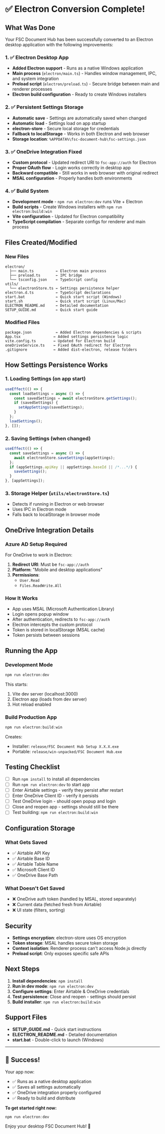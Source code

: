 # ✅ Electron Conversion Complete!

## What Was Done

Your FSC Document Hub has been successfully converted to an Electron desktop application with the following improvements:

### 1. ✅ Electron Desktop App
- **Added Electron support** - Runs as a native Windows application
- **Main process** (`electron/main.ts`) - Handles window management, IPC, and system integration
- **Preload script** (`electron/preload.ts`) - Secure bridge between main and renderer processes
- **Electron build configuration** - Ready to create Windows installers

### 2. ✅ Persistent Settings Storage
- **Automatic save** - Settings are automatically saved when changed
- **Automatic load** - Settings load on app startup
- **electron-store** - Secure local storage for credentials
- **Fallback to localStorage** - Works in both Electron and web browser
- **Storage location**: `%APPDATA%\fsc-document-hub\fsc-settings.json`

### 3. ✅ OneDrive Integration Fixed
- **Custom protocol** - Updated redirect URI to `fsc-app://auth` for Electron
- **Proper OAuth flow** - Login works correctly in desktop app
- **Backward compatible** - Still works in web browser with original redirect
- **MSAL configuration** - Properly handles both environments

### 4. ✅ Build System
- **Development mode** - `npm run electron:dev` runs Vite + Electron
- **Build scripts** - Create Windows installers with `npm run electron:build:win`
- **Vite configuration** - Updated for Electron compatibility
- **TypeScript compilation** - Separate configs for renderer and main process

## Files Created/Modified

### New Files
```
electron/
  ├── main.ts          ← Electron main process
  ├── preload.ts       ← IPC bridge
  └── tsconfig.json    ← TypeScript config
utils/
  └── electronStore.ts ← Settings persistence helper
electron.d.ts          ← TypeScript declarations
start.bat              ← Quick start script (Windows)
start.sh               ← Quick start script (Linux/Mac)
ELECTRON_README.md     ← Detailed documentation
SETUP_GUIDE.md         ← Quick start guide
```

### Modified Files
```
package.json           ← Added Electron dependencies & scripts
App.tsx               ← Added settings persistence logic
vite.config.ts        ← Updated for Electron build
oneDriveService.ts    ← Fixed OAuth redirect for Electron
.gitignore            ← Added dist-electron, release folders
```

## How Settings Persistence Works

### 1. **Loading Settings (on app start)**
```typescript
useEffect(() => {
  const loadSettings = async () => {
    const savedSettings = await electronStore.getSettings();
    if (savedSettings) {
      setAppSettings(savedSettings);
    }
  };
  loadSettings();
}, []);
```

### 2. **Saving Settings (when changed)**
```typescript
useEffect(() => {
  const saveSettings = async () => {
    await electronStore.saveSettings(appSettings);
  };
  if (appSettings.apiKey || appSettings.baseId || /*...*/) {
    saveSettings();
  }
}, [appSettings]);
```

### 3. **Storage Helper** (`utils/electronStore.ts`)
- Detects if running in Electron or web browser
- Uses IPC in Electron mode
- Falls back to localStorage in browser mode

## OneDrive Integration Details

### Azure AD Setup Required
For OneDrive to work in Electron:

1. **Redirect URI**: Must be `fsc-app://auth`
2. **Platform**: "Mobile and desktop applications"
3. **Permissions**: 
   - `User.Read`
   - `Files.ReadWrite.All`

### How It Works
- App uses MSAL (Microsoft Authentication Library)
- Login opens popup window
- After authentication, redirects to `fsc-app://auth`
- Electron intercepts the custom protocol
- Token is stored in localStorage (MSAL cache)
- Token persists between sessions

## Running the App

### Development Mode
```powershell
npm run electron:dev
```
This starts:
1. Vite dev server (localhost:3000)
2. Electron app (loads from dev server)
3. Hot reload enabled

### Build Production App
```powershell
npm run electron:build:win
```
Creates:
- Installer: `release/FSC Document Hub Setup X.X.X.exe`
- Portable: `release/win-unpacked/FSC Document Hub.exe`

## Testing Checklist

- [ ] Run `npm install` to install all dependencies
- [ ] Run `npm run electron:dev` to start app
- [ ] Enter Airtable settings - verify they persist after restart
- [ ] Enter OneDrive Client ID - verify it persists
- [ ] Test OneDrive login - should open popup and login
- [ ] Close and reopen app - settings should still be there
- [ ] Test building: `npm run electron:build:win`

## Configuration Storage

### What Gets Saved
- ✅ Airtable API Key
- ✅ Airtable Base ID
- ✅ Airtable Table Name
- ✅ Microsoft Client ID
- ✅ OneDrive Base Path

### What Doesn't Get Saved
- ❌ OneDrive auth token (handled by MSAL, stored separately)
- ❌ Current data (fetched fresh from Airtable)
- ❌ UI state (filters, sorting)

## Security

- **Settings encryption**: electron-store uses OS encryption
- **Token storage**: MSAL handles secure token storage
- **Context isolation**: Renderer process can't access Node.js directly
- **Preload script**: Only exposes specific safe APIs

## Next Steps

1. **Install dependencies**: `npm install`
2. **Run in dev mode**: `npm run electron:dev`
3. **Configure settings**: Enter Airtable & OneDrive credentials
4. **Test persistence**: Close and reopen - settings should persist
5. **Build installer**: `npm run electron:build:win`

## Support Files

- **SETUP_GUIDE.md** - Quick start instructions
- **ELECTRON_README.md** - Detailed documentation
- **start.bat** - Double-click to launch (Windows)

---

## 🎉 Success!

Your app now:
- ✅ Runs as a native desktop application
- ✅ Saves all settings automatically
- ✅ OneDrive integration properly configured
- ✅ Ready to build and distribute

**To get started right now:**
```powershell
npm run electron:dev
```

Enjoy your desktop FSC Document Hub! 🚀
